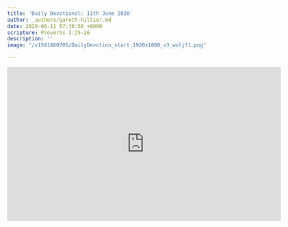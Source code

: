 ```yaml
---
title: 'Daily Devotional: 11th June 2020'
author: _authors/gareth-hillier.md
date: 2020-06-11 07:30:50 +0000
scripture: Proverbs 3:25-26
description: ''
image: "/v1591860705/DailyDevotion_start_1920x1080_v3_woljf1.png"

---
```

<iframe src="https://player.vimeo.com/video/427840151" width="640" height="360" frameborder="0" allow="autoplay; fullscreen" allowfullscreen></iframe>
